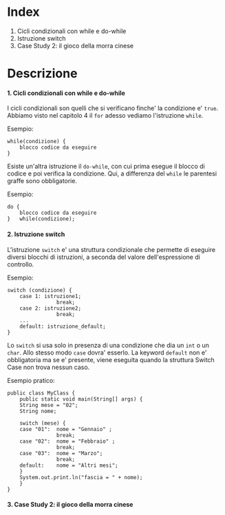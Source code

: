 # Index
1. Cicli condizionali con while e do-while
2. Istruzione switch
3. Case Study 2: il gioco della morra cinese

# Descrizione

#### 1. Cicli condizionali con while e do-while
I cicli condizionali son quelli che si verificano finche' la condizione e' `true`. Abbiamo visto nel capitolo 4 il `for` adesso vediamo l'istruzione `while`.

Esempio:

```
while(condizione) {
	blocco codice da eseguire
}
```

Esiste un'altra istruzione il `do-while`, con cui prima esegue il blocco di codice e poi verifica la condizione. Qui, a differenza del `while` le parentesi graffe sono obbligatorie.

Esempio:

```
do {
	blocco codice da eseguire
}	while(condizione);
```

#### 2. Istruzione switch
L'istruzione `switch` e' una struttura condizionale che permette di eseguire diversi blocchi di istruzioni, a seconda del valore dell'espressione di controllo.

Esempio:

```
switch (condizione) { 
	case 1: istruzione1; 
				break; 
	case 2: istruzione2; 
				break; 
	... 
	default: istruzione_default; 
}
```
Lo `switch` si usa solo in presenza di una condizione che dia un `int` o un `char`. Allo stesso modo `case` dovra' esserlo.
La keyword `default` non e' obbligatoria ma se e' presente, viene eseguita quando la struttura Switch Case non trova nessun caso.

Esempio pratico:

```
public class MyClass {
	public static void main(String[] args) {
	String mese = "02";
	String nome;

	switch (mese) {
	case "01":	nome = "Gennaio" ;
				break;
	case "02":	nome = "Febbraio" ;
				break;
	case "03":	nome = "Marzo";
				break;
	default: 	nome = "Altri mesi";
	}
	System.out.print.ln("fascia = " + nome);
	}
}
```
#### 3. Case Study 2: il gioco della morra cinese